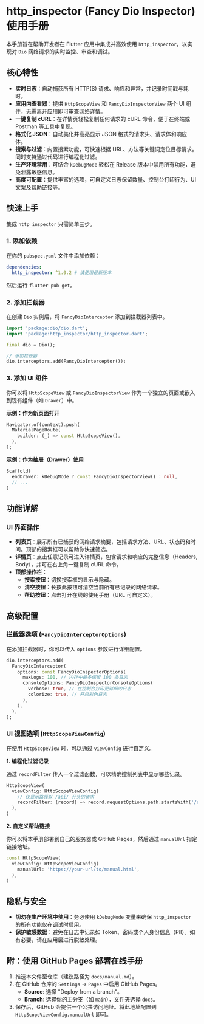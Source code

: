 # http_inspector (Fancy Dio Inspector) 使用手册

本手册旨在帮助开发者在 Flutter 应用中集成并高效使用 `http_inspector`，以实现对 `Dio` 网络请求的实时监控、审查和调试。

## 核心特性

- **实时日志**：自动捕获所有 HTTP(S) 请求、响应和异常，并记录时间戳与耗时。
- **应用内查看器**：提供 `HttpScopeView` 和 `FancyDioInspectorView` 两个 UI 组件，无需离开应用即可审查网络详情。
- **一键复制 cURL**：在详情页轻松复制任何请求的 cURL 命令，便于在终端或 Postman 等工具中复现。
- **格式化 JSON**：自动美化并高亮显示 JSON 格式的请求头、请求体和响应体。
- **搜索与过滤**：内置搜索功能，可快速根据 URL、方法等关键词定位目标请求。同时支持通过代码进行编程化过滤。
- **生产环境禁用**：可结合 `kDebugMode` 轻松在 Release 版本中禁用所有功能，避免泄露敏感信息。
- **高度可配置**：提供丰富的选项，可自定义日志保留数量、控制台打印行为、UI 文案及帮助链接等。

## 快速上手

集成 `http_inspector` 只需简单三步。

### 1. 添加依赖

在你的 `pubspec.yaml` 文件中添加依赖：

```yaml
dependencies:
  http_inspector: ^1.0.2 # 请使用最新版本
```

然后运行 `flutter pub get`。

### 2. 添加拦截器

在创建 `Dio` 实例后，将 `FancyDioInterceptor` 添加到拦截器列表中。

```dart
import 'package:dio/dio.dart';
import 'package:http_inspector/http_inspector.dart';

final dio = Dio();

// 添加拦截器
dio.interceptors.add(FancyDioInterceptor());
```

### 3. 添加 UI 组件

你可以将 `HttpScopeView` 或 `FancyDioInspectorView` 作为一个独立的页面或嵌入到现有组件（如 `Drawer`）中。

**示例：作为新页面打开**
```dart
Navigator.of(context).push(
  MaterialPageRoute(
    builder: (_) => const HttpScopeView(), 
  ),
);
```

**示例：作为抽屉（Drawer）使用**
```dart
Scaffold(
  endDrawer: kDebugMode ? const FancyDioInspectorView() : null,
  // ...
)
```

## 功能详解

### UI 界面操作

- **列表页**：展示所有已捕获的网络请求摘要，包括请求方法、URL、状态码和时间。顶部的搜索框可以帮助你快速筛选。
- **详情页**：点击任意记录可进入详情页，包含请求和响应的完整信息（Headers, Body），并可在右上角一键复制 cURL 命令。
- **顶部操作栏**：
  - **搜索按钮**：切换搜索框的显示与隐藏。
  - **清空按钮**：长按此按钮可清空当前所有已记录的网络请求。
  - **帮助按钮**：点击打开在线的使用手册（URL 可自定义）。

## 高级配置

### 拦截器选项 (`FancyDioInterceptorOptions`)

在添加拦截器时，你可以传入 `options` 参数进行详细配置。

```dart
dio.interceptors.add(
  FancyDioInterceptor(
    options: const FancyDioInspectorOptions(
      maxLogs: 100, // 内存中最多保留 100 条日志
      consoleOptions: FancyDioInspectorConsoleOptions(
        verbose: true, // 在控制台打印更详细的日志
        colorize: true, // 开启彩色日志
      ),
    ),
  ),
);
```

### UI 视图选项 (`HttpScopeViewConfig`)

在使用 `HttpScopeView` 时，可以通过 `viewConfig` 进行自定义。

**1. 编程化过滤记录**

通过 `recordFilter` 传入一个过滤函数，可以精确控制列表中显示哪些记录。

```dart
HttpScopeView(
  viewConfig: HttpScopeViewConfig(
    // 仅显示路径以 /api/ 开头的请求
    recordFilter: (record) => record.requestOptions.path.startsWith('/api/'),
  ),
)
```

**2. 自定义帮助链接**

你可以将本手册部署到自己的服务器或 GitHub Pages，然后通过 `manualUrl` 指定链接地址。

```dart
const HttpScopeView(
  viewConfig: HttpScopeViewConfig(
    manualUrl: 'https://your-url/to/manual.html',
  ),
)
```

## 隐私与安全

- **切勿在生产环境中使用**：务必使用 `kDebugMode` 变量来确保 `http_inspector` 的所有功能仅在调试时启用。
- **保护敏感数据**：避免在日志中记录如 Token、密码或个人身份信息（PII）。如有必要，请在应用层进行脱敏处理。

## 附：使用 GitHub Pages 部署在线手册

1. 推送本文件至仓库（建议路径为 `docs/manual.md`）。
2. 在 GitHub 仓库的 `Settings` → `Pages` 中启用 GitHub Pages。
   - **Source**: 选择 "Deploy from a branch"。
   - **Branch**: 选择你的主分支（如 `main`），文件夹选择 `docs`。
3. 保存后，GitHub 会提供一个公共访问地址。将此地址配置到 `HttpScopeViewConfig.manualUrl` 即可。
